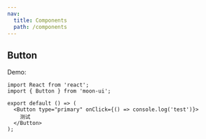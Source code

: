 ```yaml
---
nav:
  title: Components
  path: /components
---
```


## Button

Demo:

```tsx
import React from 'react';
import { Button } from 'moon-ui';

export default () => (
  <Button type="primary" onClick={() => console.log('test')}>
    测试
  </Button>
);
```
